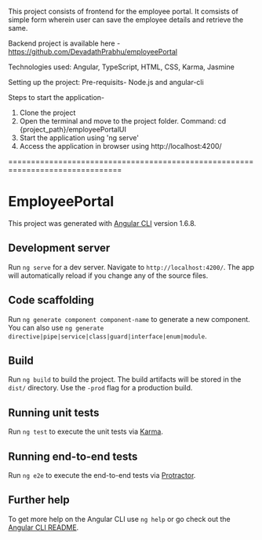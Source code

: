 This project consists of frontend for the employee portal.
It comsists of simple form wherein user can save the employee details and retrieve the same.

Backend project is available here - https://github.com/DevadathPrabhu/employeePortal

Technologies used: Angular, TypeScript, HTML, CSS, Karma, Jasmine

Setting up the project:
Pre-requisits- Node.js and angular-cli

Steps to start the application-
1. Clone the project
2. Open the terminal and move to the project folder. Command: cd {project_path}/employeePortalUI
3. Start the application using 'ng serve'
4. Access the application in browser using http://localhost:4200/


===============================================================================


# EmployeePortal

This project was generated with [Angular CLI](https://github.com/angular/angular-cli) version 1.6.8.

## Development server

Run `ng serve` for a dev server. Navigate to `http://localhost:4200/`. The app will automatically reload if you change any of the source files.

## Code scaffolding

Run `ng generate component component-name` to generate a new component. You can also use `ng generate directive|pipe|service|class|guard|interface|enum|module`.

## Build

Run `ng build` to build the project. The build artifacts will be stored in the `dist/` directory. Use the `-prod` flag for a production build.

## Running unit tests

Run `ng test` to execute the unit tests via [Karma](https://karma-runner.github.io).

## Running end-to-end tests

Run `ng e2e` to execute the end-to-end tests via [Protractor](http://www.protractortest.org/).

## Further help

To get more help on the Angular CLI use `ng help` or go check out the [Angular CLI README](https://github.com/angular/angular-cli/blob/master/README.md).
